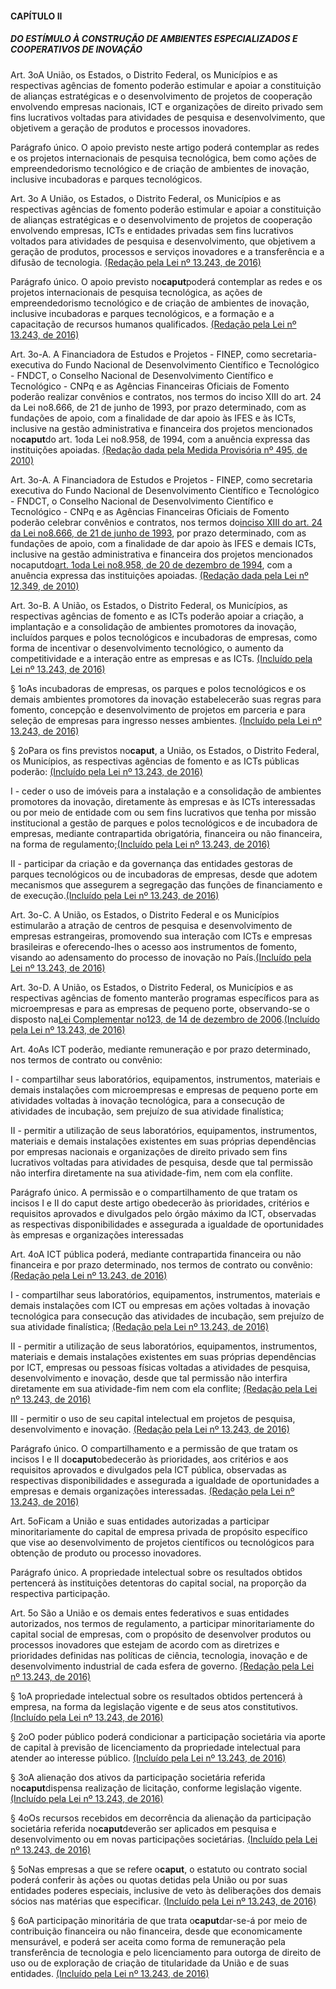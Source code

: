 #### CAPÍTULO II

##### DO ESTÍMULO À CONSTRUÇÃO DE AMBIENTES ESPECIALIZADOS E COOPERATIVOS DE INOVAÇÃO

Art. 3oA União, os Estados, o Distrito Federal, os Municípios e as respectivas agências de fomento poderão estimular e apoiar a constituição de alianças estratégicas e o desenvolvimento de projetos de cooperação envolvendo empresas nacionais, ICT e organizações de direito privado sem fins lucrativos voltadas para atividades de pesquisa e desenvolvimento, que objetivem a geração de produtos e processos inovadores.

Parágrafo único. O apoio previsto neste artigo poderá contemplar as redes e os projetos internacionais de pesquisa tecnológica, bem como ações de empreendedorismo tecnológico e de criação de ambientes de inovação, inclusive incubadoras e parques tecnológicos.

Art. 3o  A União, os Estados, o Distrito Federal, os Municípios e as respectivas agências de fomento poderão estimular e apoiar a constituição de alianças estratégicas e o desenvolvimento de projetos de cooperação envolvendo empresas, ICTs e entidades privadas sem fins lucrativos voltados para atividades de pesquisa e desenvolvimento, que objetivem a geração de produtos, processos e serviços inovadores e a transferência e a difusão de tecnologia.  [\(Redação pela Lei nº 13.243, de 2016\)](http://www.planalto.gov.br/CCIVIL_03/_Ato2015-2018/2016/Lei/L13243.htm#art2)

Parágrafo único.  O apoio previsto no**caput**poderá contemplar as redes e os projetos internacionais de pesquisa tecnológica, as ações de empreendedorismo tecnológico e de criação de ambientes de inovação, inclusive incubadoras e parques tecnológicos, e a formação e a capacitação de recursos humanos qualificados.  [\(Redação pela Lei nº 13.243, de 2016\)](http://www.planalto.gov.br/CCIVIL_03/_Ato2015-2018/2016/Lei/L13243.htm#art2)

Art. 3o-A.  A Financiadora de Estudos e Projetos - FINEP, como secretaria-executiva do Fundo Nacional de Desenvolvimento Científico e Tecnológico - FNDCT, o Conselho Nacional de Desenvolvimento Científico e Tecnológico - CNPq e as Agências Financeiras Oficiais de Fomento poderão realizar convênios e contratos, nos termos do inciso XIII do art. 24 da Lei no8.666, de 21 de junho de 1993, por prazo determinado, com as fundações de apoio, com a finalidade de dar apoio às IFES e às ICTs, inclusive na gestão administrativa e financeira dos projetos mencionados no**caput**do art. 1oda Lei no8.958, de 1994, com a anuência expressa das instituições apoiadas.          [\(Redação dada pela Medida Provisória nº 495, de 2010\)](http://www.planalto.gov.br/CCIVIL_03/_Ato2007-2010/2010/Mpv/495.htm#art6)

Art. 3o-A. A Financiadora de Estudos e Projetos - FINEP, como secretaria executiva do Fundo Nacional de Desenvolvimento Científico e Tecnológico - FNDCT, o Conselho Nacional de Desenvolvimento Científico e Tecnológico - CNPq e as Agências Financeiras Oficiais de Fomento poderão celebrar convênios e contratos, nos termos do[inciso XIII do art. 24 da Lei no8.666, de 21 de junho de 1993](http://www.planalto.gov.br/CCIVIL_03/LEIS/L8666cons.htm#art24xiii), por prazo determinado, com as fundações de apoio, com a finalidade de dar apoio às IFES e demais ICTs, inclusive na gestão administrativa e financeira dos projetos mencionados nocaputdo[art. 1oda Lei no8.958, de 20 de dezembro de 1994](http://www.planalto.gov.br/CCIVIL_03/LEIS/L8958.htm#art1), com a anuência expressa das instituições apoiadas.        [\(Redação dada pela Lei nº 12.349, de 2010\)](http://www.planalto.gov.br/CCIVIL_03/_Ato2007-2010/2010/Lei/L12349.htm#art6)

Art. 3o-B.  A União, os Estados, o Distrito Federal, os Municípios, as respectivas agências de fomento e as ICTs poderão apoiar a criação, a implantação e a consolidação de ambientes promotores da inovação, incluídos parques e polos tecnológicos e incubadoras de empresas, como forma de incentivar o desenvolvimento tecnológico, o aumento da competitividade e a interação entre as empresas e as ICTs. [\(Incluído pela Lei nº 13.243, de 2016\)](http://www.planalto.gov.br/CCIVIL_03/_Ato2015-2018/2016/Lei/L13243.htm#art2)

§ 1oAs incubadoras de empresas, os parques e polos tecnológicos e os demais ambientes promotores da inovação estabelecerão suas regras para fomento, concepção e desenvolvimento de projetos em parceria e para seleção de empresas para ingresso nesses ambientes. [\(Incluído pela Lei nº 13.243, de 2016\)](http://www.planalto.gov.br/CCIVIL_03/_Ato2015-2018/2016/Lei/L13243.htm#art2)

§ 2oPara os fins previstos no**caput**, a União, os Estados, o Distrito Federal, os Municípios, as respectivas agências de fomento e as ICTs públicas poderão: [\(Incluído pela Lei nº 13.243, de 2016\)](http://www.planalto.gov.br/CCIVIL_03/_Ato2015-2018/2016/Lei/L13243.htm#art2)

I - ceder o uso de imóveis para a instalação e a consolidação de ambientes promotores da inovação, diretamente às empresas e às ICTs interessadas ou por meio de entidade com ou sem fins lucrativos que tenha por missão institucional a gestão de parques e polos tecnológicos e de incubadora de empresas, mediante contrapartida obrigatória, financeira ou não financeira, na forma de regulamento;[\(Incluído pela Lei nº 13.243, de 2016\)](http://www.planalto.gov.br/CCIVIL_03/_Ato2015-2018/2016/Lei/L13243.htm#art2)

II - participar da criação e da governança das entidades gestoras de parques tecnológicos ou de incubadoras de empresas, desde que adotem mecanismos que assegurem a segregação das funções de financiamento e de execução.[\(Incluído pela Lei nº 13.243, de 2016\)](http://www.planalto.gov.br/CCIVIL_03/_Ato2015-2018/2016/Lei/L13243.htm#art2)

Art. 3o-C.  A União, os Estados, o Distrito Federal e os Municípios estimularão a atração de centros de pesquisa e desenvolvimento de empresas estrangeiras, promovendo sua interação com ICTs e empresas brasileiras e oferecendo-lhes o acesso aos instrumentos de fomento, visando ao adensamento do processo de inovação no País.[\(Incluído pela Lei nº 13.243, de 2016\)](http://www.planalto.gov.br/CCIVIL_03/_Ato2015-2018/2016/Lei/L13243.htm#art2)

Art. 3o-D.  A União, os Estados, o Distrito Federal, os Municípios e as respectivas agências de fomento manterão programas específicos para as microempresas e para as empresas de pequeno porte, observando-se o disposto na[Lei Complementar no123, de 14 de dezembro de 2006](http://www.planalto.gov.br/CCIVIL_03/LEIS/LCP/Lcp123.htm).[\(Incluído pela Lei nº 13.243, de 2016\)](http://www.planalto.gov.br/CCIVIL_03/_Ato2015-2018/2016/Lei/L13243.htm#art2)

Art. 4oAs ICT poderão, mediante remuneração e por prazo determinado, nos termos de contrato ou convênio:

I - compartilhar seus laboratórios, equipamentos, instrumentos, materiais e demais instalações com microempresas e empresas de pequeno porte em atividades voltadas à inovação tecnológica, para a consecução de atividades de incubação, sem prejuízo de sua atividade finalística;

II - permitir a utilização de seus laboratórios, equipamentos, instrumentos, materiais e demais instalações existentes em suas próprias dependências por empresas nacionais e organizações de direito privado sem fins lucrativos voltadas para atividades de pesquisa, desde que tal permissão não interfira diretamente na sua atividade-fim, nem com ela conflite.

Parágrafo único. A permissão e o compartilhamento de que tratam os incisos I e II do caput deste artigo obedecerão às prioridades, critérios e requisitos aprovados e divulgados pelo órgão máximo da ICT, observadas as respectivas disponibilidades e assegurada a igualdade de oportunidades às empresas e organizações interessadas

Art. 4oA ICT pública poderá, mediante contrapartida financeira ou não financeira e por prazo determinado, nos termos de contrato ou convênio: [\(Redação pela Lei nº 13.243, de 2016\)](http://www.planalto.gov.br/CCIVIL_03/_Ato2015-2018/2016/Lei/L13243.htm#art2)

I - compartilhar seus laboratórios, equipamentos, instrumentos, materiais e demais instalações com ICT ou empresas em ações voltadas à inovação tecnológica para consecução das atividades de incubação, sem prejuízo de sua atividade finalística;  [\(Redação pela Lei nº 13.243, de 2016\)](http://www.planalto.gov.br/CCIVIL_03/_Ato2015-2018/2016/Lei/L13243.htm#art2)

II - permitir a utilização de seus laboratórios, equipamentos, instrumentos, materiais e demais instalações existentes em suas próprias dependências por ICT, empresas ou pessoas físicas voltadas a atividades de pesquisa, desenvolvimento e inovação, desde que tal permissão não interfira diretamente em sua atividade-fim nem com ela conflite;  [\(Redação pela Lei nº 13.243, de 2016\)](http://www.planalto.gov.br/CCIVIL_03/_Ato2015-2018/2016/Lei/L13243.htm#art2)

III - permitir o uso de seu capital intelectual em projetos de pesquisa, desenvolvimento e inovação.  [\(Redação pela Lei nº 13.243, de 2016\)](http://www.planalto.gov.br/CCIVIL_03/_Ato2015-2018/2016/Lei/L13243.htm#art2)

Parágrafo único.  O compartilhamento e a permissão de que tratam os incisos I e II do**caput**obedecerão às prioridades, aos critérios e aos requisitos aprovados e divulgados pela ICT pública, observadas as respectivas disponibilidades e assegurada a igualdade de oportunidades a empresas e demais organizações interessadas. [\(Redação pela Lei nº 13.243, de 2016\)](http://www.planalto.gov.br/CCIVIL_03/_Ato2015-2018/2016/Lei/L13243.htm#art2)

Art. 5oFicam a União e suas entidades autorizadas a participar minoritariamente do capital de empresa privada de propósito específico que vise ao desenvolvimento de projetos científicos ou tecnológicos para obtenção de produto ou processo inovadores.

Parágrafo único. A propriedade intelectual sobre os resultados obtidos pertencerá às instituições detentoras do capital social, na proporção da respectiva participação.

Art. 5o  São a União e os demais entes federativos e suas entidades autorizados, nos termos de regulamento, a participar minoritariamente do capital social de empresas, com o propósito de desenvolver produtos ou processos inovadores que estejam de acordo com as diretrizes e prioridades definidas nas políticas de ciência, tecnologia, inovação e de desenvolvimento industrial de cada esfera de governo.  [\(Redação pela Lei nº 13.243, de 2016\)](http://www.planalto.gov.br/CCIVIL_03/_Ato2015-2018/2016/Lei/L13243.htm#art2)

§ 1oA propriedade intelectual sobre os resultados obtidos pertencerá à empresa, na forma da legislação vigente e de seus atos constitutivos.  [\(Incluído pela Lei nº 13.243, de 2016\)](http://www.planalto.gov.br/CCIVIL_03/_Ato2015-2018/2016/Lei/L13243.htm#art2)

§ 2oO poder público poderá condicionar a participação societária via aporte de capital à previsão de licenciamento da propriedade intelectual para atender ao interesse público.   [\(Incluído pela Lei nº 13.243, de 2016\)](http://www.planalto.gov.br/CCIVIL_03/_Ato2015-2018/2016/Lei/L13243.htm#art2)

§ 3oA alienação dos ativos da participação societária referida no**caput**dispensa realização de licitação, conforme legislação vigente.   [\(Incluído pela Lei nº 13.243, de 2016\)](http://www.planalto.gov.br/CCIVIL_03/_Ato2015-2018/2016/Lei/L13243.htm#art2)

§ 4oOs recursos recebidos em decorrência da alienação da participação societária referida no**caput**deverão ser aplicados em pesquisa e desenvolvimento ou em novas participações societárias.   [\(Incluído pela Lei nº 13.243, de 2016\)](http://www.planalto.gov.br/CCIVIL_03/_Ato2015-2018/2016/Lei/L13243.htm#art2)

§ 5oNas empresas a que se refere o**caput**, o estatuto ou contrato social poderá conferir às ações ou quotas detidas pela União ou por suas entidades poderes especiais, inclusive de veto às deliberações dos demais sócios nas matérias que especificar.   [\(Incluído pela Lei nº 13.243, de 2016\)](http://www.planalto.gov.br/CCIVIL_03/_Ato2015-2018/2016/Lei/L13243.htm#art2)

§ 6oA participação minoritária de que trata o**caput**dar-se-á por meio de contribuição financeira ou não financeira, desde que economicamente mensurável, e poderá ser aceita como forma de remuneração pela transferência de tecnologia e pelo licenciamento para outorga de direito de uso ou de exploração de criação de titularidade da União e de suas entidades.  [\(Incluído pela Lei nº 13.243, de 2016\)](http://www.planalto.gov.br/CCIVIL_03/_Ato2015-2018/2016/Lei/L13243.htm#art2)